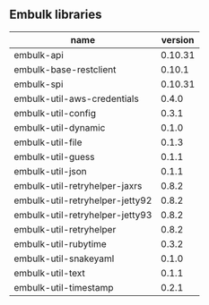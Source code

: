 ## Embulk libraries

| name | version |
|----|----|
| embulk-api | 0.10.31 |
| embulk-base-restclient | 0.10.1 |
| embulk-spi | 0.10.31 |
| embulk-util-aws-credentials | 0.4.0 |
| embulk-util-config | 0.3.1 |
| embulk-util-dynamic | 0.1.0 |
| embulk-util-file | 0.1.3 |
| embulk-util-guess | 0.1.1 |
| embulk-util-json | 0.1.1 |
| embulk-util-retryhelper-jaxrs | 0.8.2 |
| embulk-util-retryhelper-jetty92 | 0.8.2 |
| embulk-util-retryhelper-jetty93 | 0.8.2 |
| embulk-util-retryhelper | 0.8.2 |
| embulk-util-rubytime | 0.3.2 |
| embulk-util-snakeyaml | 0.1.0 |
| embulk-util-text | 0.1.1 |
| embulk-util-timestamp | 0.2.1 |
